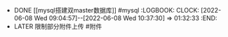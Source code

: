 - DONE [[mysql搭建双master数据库]] #mysql
  :LOGBOOK:
  CLOCK: [2022-06-08 Wed 09:04:57]--[2022-06-08 Wed 10:37:30] =>  01:32:33
  :END:
- LATER 限制部分附件上传 #附件